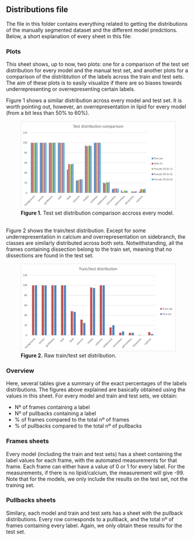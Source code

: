 ## Distributions file

The file in this folder contains everything related to getting the distributions of the manually segmented dataset and the different model predctions. Below, a short explanation of every sheet in this file:

### Plots

This sheet shows, up to now, two plots: one for a comparison of the test set distribution for every model and the manual test set, and another plots for a comparison of the distribtution of the labels across the train and test sets. The aim of these plots is to easily visualize if there are so biases towards underrepresenting or overrepresenting certain labels. 

Figure 1 shows a similar distribution across every model and test set. It is worth pointing out, however, an overrepresentation in lipid for every model (from a bit less than 50% to 60%).

<!-- ![Figure 1. Test set distribution comparison accross every model](/assets/models_dists.png) -->

<figure>
    <img src="/assets/models_dists.png" alt="missing" />
    <figcaption>
        <strong>Figure 1.</strong> Test set distribution comparison accross every model.
    </figcaption>
</figure>

<br> Figure 2 shows the train/test distribution. Except for some underrepresentation in calcium and overrepresentation on sidebranch, the classes are similarly distributed across both sets. Notwithstanding, all the frames containing dissection belong to the train set, meaning that no dissections are found in the test set.

<!-- ![Figure 2. Raw train/test set distribution](/assets/train_test_dists.png) -->

<figure>
    <img src="/assets/train_test_dists.png" alt="missing" />
    <figcaption>
        <strong>Figure 2.</strong> Raw train/test set distribution.
    </figcaption>
</figure>

### Overview

Here, several tables give a summary of the exact percentages of the labels distributions. The figures above explained are basically obtained using the values in this sheet. For every model and train and test sets, we obtain:

 - Nº of frames containing a label
 - Nº of pullbacks containing a label
 - % of frames compared to the total nº of frames
 - % of pullbacks compared to the total nº of pullbacks


### Frames sheets

Every model (including the train and test sets) has a sheet containing the label values for each frame, with the automated measurements for that frame. Each frame can either have a value of 0 or 1 for every label. For the measurements, if there is no lipid/calcium, the measurement will give -99. Note that for the models, we only include the results on the test set, not the training set.

### Pullbacks sheets

Similary, each model and train and test sets has a sheet with the pullback distributions. Every row corresponds to a pullback, and the total nº of frames containing every label. Again, we only obtain these results for the test set.
